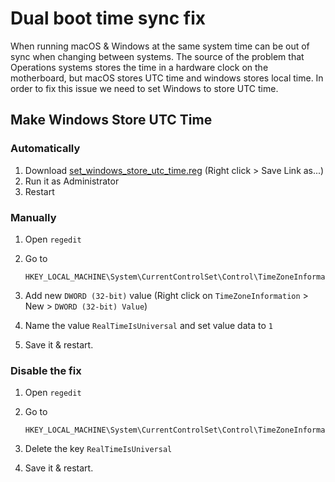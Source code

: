 # Dual boot time sync fix



When running macOS & Windows at the same system time can be out of sync when changing between systems. The source of the problem that Operations systems stores the time in a hardware clock on the motherboard, but macOS stores UTC time and windows stores local time. In order to fix this issue we need to set Windows to store UTC time.

## Make Windows Store UTC Time

### Automatically

1. Download [set_windows_store_utc_time.reg](https://raw.githubusercontent.com/teimore/OpenCore_GA-H97-D3H_RX580/master/_static/dual_boot_time_sync_fix/set_windows_store_utc_time.reg) (Right click > Save Link as...)
2. Run it as Administrator
3. Restart

### Manually 

1. Open `regedit` 

2. Go to

   ```
   HKEY_LOCAL_MACHINE\System\CurrentControlSet\Control\TimeZoneInformation
   ```

3. Add new `DWORD (32-bit)` value (Right click on `TimeZoneInformation` > New > `DWORD (32-bit) Value`)
4. Name the value `RealTimeIsUniversal` and set value data to `1`
5. Save it & restart.



### Disable the fix

1. Open `regedit` 

2. Go to

   ```
   HKEY_LOCAL_MACHINE\System\CurrentControlSet\Control\TimeZoneInformation
   ```

3. Delete the key `RealTimeIsUniversal`

4. Save it & restart.
